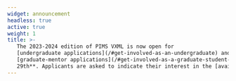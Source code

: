 ```yaml
---
widget: announcement
headless: true
active: true
weight: 1
title: >-
   The 2023-2024 edition of PIMS VXML is now open for
   [undergraduate applications](/#get-involved-as-an-undergraduate) and
   [graduate-mentor applications](/#get-involved-as-a-graduate-student-mentor). The deadline for applications is **October
   29th**. Applicants are asked to indicate their interest in the [available projects](/#projects) on the application forms and successful applicants will be assigned to projects by the VXML committee.
---
```


